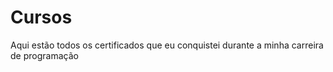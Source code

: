 # Cursos
Aqui estão todos os certificados que eu conquistei durante a minha carreira de programação
